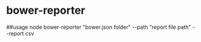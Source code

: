 # bower-reporter

##usage
node bower-reporter "bower.json folder" --path "report file path" --report csv

